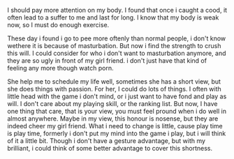 I should pay more attention on my body. I found that once i caught a cood, it often lead to a suffer to me and last for long. I know that my body is weak now, so I must do enough exercise.

These day i found i go to pee more oftenly than normal people, i don't know wethere it is because of masturbation. But now i find the strength to crush this will. I could consider for who i don't want to masturbation anymore, and they are so ugly in front of my girl friend. i don't just have that kind of feeling any more though watch porn.

She help me to schedule my life well, sometimes she has a short view, but she does things with passion. For her, I could do lots of things. I often with little head with the game i don't mind, or i just want to have fond and play as will. I don't care about my playing skill, or the ranking list. But now, I have one thing that care, that is your view, you must feel pround when i do well in almost anywhere. Maybe in my view, this honour is nosense, but they are indeed cheer my girl friend. What i need to change is little, cause play time is play time, formerly i don't put my mind into the game i play, but i will think of it a little bit. Though i don't have a gesture advantage, but with my brilliant, i could think of some better advantage to cover this shortness.